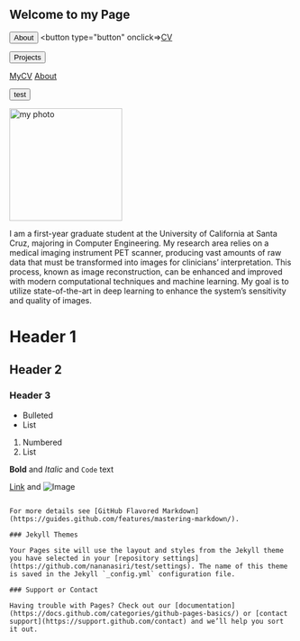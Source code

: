 ## Welcome to my Page
  
<button type="about.html" onclick="alert('You pressed the button!')">About</button> 
<button type="button" onclick=<a href="https://nananasiri.github.io/Nahid-Nasiri/Nahid_Nasiri_CV.pdf">>CV </a></button> 

<button type="about.html" onclick="alert('You pressed the button!')">Projects</button>

<a href="https://nananasiri.github.io/Nahid-Nasiri/Nahid_Nasiri_CV.pdf">MyCV</a>
<a href="https://nananasiri.github.io/Nahid-Nasiri/about.html">About</a>

<form action="https://nananasiri.github.io/Nahid-Nasiri/Nahid_Nasiri_CV.pdf">
    <button type="about.html">test</button> 
</form>


<img src="nahid.png" alt="my photo" style="height: 200px; width: 200px">

<p align=left> I am a first-year graduate student at the University of California at Santa Cruz, majoring in Computer Engineering. My research area relies on a medical imaging instrument PET scanner, producing vast amounts of raw data that must be transformed into images for clinicians’ interpretation. This process, known as image reconstruction, can be enhanced and improved with modern computational techniques and machine learning. My goal is to utilize state-of-the-art in deep learning to enhance the system’s sensitivity and quality of images.</p>


# Header 1
## Header 2
### Header 3

- Bulleted
- List

1. Numbered
2. List

**Bold** and _Italic_ and `Code` text

[Link](url) and ![Image](src)
```

For more details see [GitHub Flavored Markdown](https://guides.github.com/features/mastering-markdown/).

### Jekyll Themes

Your Pages site will use the layout and styles from the Jekyll theme you have selected in your [repository settings](https://github.com/nananasiri/test/settings). The name of this theme is saved in the Jekyll `_config.yml` configuration file.

### Support or Contact

Having trouble with Pages? Check out our [documentation](https://docs.github.com/categories/github-pages-basics/) or [contact support](https://support.github.com/contact) and we’ll help you sort it out.
